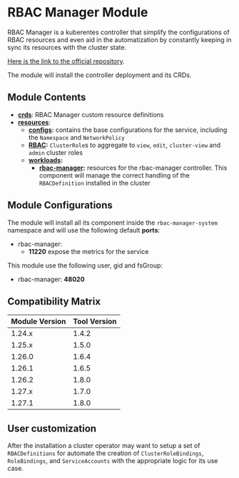 # RBAC Manager Module

RBAC Manager is a kuberentes controller that simplify the configurations of RBAC resources and even
aid in the automatization by constantly keeping in sync its resources with the cluster state.

[Here is the link to the official repository].

The module will install the controller deployment and its CRDs.

## Module Contents

- **[crds](./base/crds)**: RBAC Manager custom resource definitions
- **[resources](./base/resources)**:
  - **[configs](./base/resources/configs):** contains the base configurations for the service, including the `Namespace`
		and `NetworkPolicy`
  - **[RBAC](./base/resources/rbac):** `ClusterRole`s to aggregate to `view`, `edit`, `cluster-view` and `admin`
			cluster roles
  - **[workloads](./base/resources/workloads):**
    - **[rbac-manager](./base/resources/workloads/rbac-manager):** resources for the rbac-manager controller. This component
			will manage the correct handling of the `RBACDefinition` installed in the cluster

## Module Configurations

The module will install all its component inside the `rbac-manager-system` namespace and will use the following
default **ports**:

- rbac-manager:
  - **11220** expose the metrics for the service

This module use the following user, gid and fsGroup:

- rbac-manager: **48020**

## Compatibility Matrix

| Module Version | Tool Version   |
|----------------|----------------|
| 1.24.x         | 1.4.2          |
| 1.25.x         | 1.5.0          |
| 1.26.0         | 1.6.4          |
| 1.26.1         | 1.6.5          |
| 1.26.2         | 1.8.0          |
| 1.27.x         | 1.7.0          |
| 1.27.1         | 1.8.0          |

## User customization

After the installation a cluster operator may want to setup a set of `RBACDefinitions` for automate the creation of
`ClusterRoleBindings`, `RoleBindings`, and `ServiceAccounts` with the appropriate logic for its use case.

[Here is the link to the official repository]: https://github.com/FairwindsOps/rbac-manager "RBAC Manager GitHub Repository"
